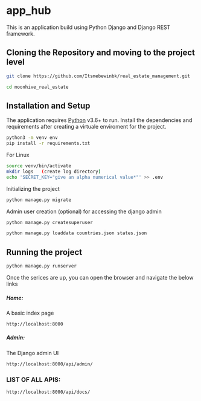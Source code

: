 # app_hub

This is an application build using Python Django and Django REST framework.

## Cloning the Repository and moving to the project level

```sh
git clone https://github.com/Itsmebewinbk/real_estate_management.git

cd moonhive_real_estate
```

## Installation and Setup

The application requires [Python](https://www.python.org/) v3.6+ to run.
Install the dependencies and requirements after creating a virtuale enviroment for the project.

```sh
python3 -m venv env
pip install -r requirements.txt
```

For Linux

```sh
source venv/bin/activate
mkdir logs   (create log directory)
echo 'SECRET_KEY="give an alpha numerical value*"' >> .env
```

Initializing the project

```sh
python manage.py migrate
```

Admin user creation (optional) for accessing the django admin

```sh
python manage.py createsuperuser
```

```sh
python manage.py loaddata countries.json states.json
```

## Running the project

```sh
python manage.py runserver
```

Once the serices are up, you can open the browser and navigate the below links

##### Home:

A basic index page

```sh
http://localhost:8000
```

##### Admin:

The Django admin UI

```sh
http://localhost:8000/api/admin/
```
### LIST OF ALL APIS:

```sh
http://localhost:8000/api/docs/
```
